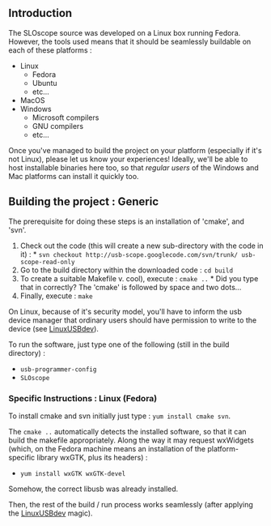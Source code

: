 ## Introduction ##

The SLOscope source was developed on a Linux box running Fedora.  However, the tools used means that it should be seamlessly buildable on each of these platforms :

  * Linux
    * Fedora
    * Ubuntu
    * etc...
  * MacOS
  * Windows
    * Microsoft compilers
    * GNU compilers
    * etc...

Once you've managed to build the project on your platform (especially if it's not Linux), please let us know your experiences!  Ideally, we'll be able to host installable binaries here too, so that _regular users_ of the Windows and Mac platforms can install it quickly too.


## Building the project : Generic ##

The prerequisite for doing these steps is an installation of 'cmake', and 'svn'.

  1. Check out the code (this will create a new sub-directory with the code in it) :
    * `svn checkout http://usb-scope.googlecode.com/svn/trunk/ usb-scope-read-only`
  1. Go to the build directory within the downloaded code : `cd build`
  1. To create a suitable Makefile  v. cool), execute : `cmake ..`
    * Did you type that in correctly?  The 'cmake' is followed by space and two dots...
  1. Finally, execute : `make`

On Linux, because of it's security model, you'll have to inform the usb device manager that ordinary users should have permission to write to the device (see [LinuxUSBdev](LinuxUSBdev.md)).

To run the software, just type one of the following (still in the build directory) :
  * `usb-programmer-config`
  * `SLOscope`


### Specific Instructions : Linux (Fedora) ###

To install cmake and svn initially just type : `yum install cmake svn`.

The `cmake ..` automatically detects the installed software, so that it can build the makefile appropriately.  Along the way it may request wxWidgets (which, on the Fedora machine means an installation of the platform-specific library wxGTK, plus its headers) :
  * `yum install wxGTK wxGTK-devel`

Somehow, the correct libusb was already installed.

Then, the rest of the build / run process works seamlessly (after applying the [LinuxUSBdev](LinuxUSBdev.md) magic).